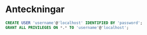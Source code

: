 # Anteckningar


```sql
CREATE USER 'username'@'localhost' IDENTIFIED BY 'password';
GRANT ALL PRIVILEGES ON *.* TO 'username'@'localhost';
```
